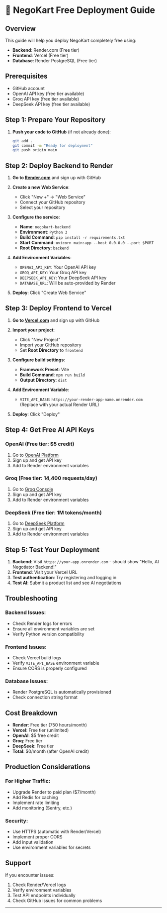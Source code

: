 # 🚀 NegoKart Free Deployment Guide

## Overview
This guide will help you deploy NegoKart completely free using:
- **Backend**: Render.com (Free tier)
- **Frontend**: Vercel (Free tier)
- **Database**: Render PostgreSQL (Free tier)

## Prerequisites
- GitHub account
- OpenAI API key (free tier available)
- Groq API key (free tier available)
- DeepSeek API key (free tier available)

## Step 1: Prepare Your Repository

1. **Push your code to GitHub** (if not already done):
   ```bash
   git add .
   git commit -m "Ready for deployment"
   git push origin main
   ```

## Step 2: Deploy Backend to Render

1. **Go to [Render.com](https://render.com)** and sign up with GitHub

2. **Create a new Web Service**:
   - Click "New +" → "Web Service"
   - Connect your GitHub repository
   - Select your repository

3. **Configure the service**:
   - **Name**: `negokart-backend`
   - **Environment**: `Python 3`
   - **Build Command**: `pip install -r requirements.txt`
   - **Start Command**: `uvicorn main:app --host 0.0.0.0 --port $PORT`
   - **Root Directory**: `backend`

4. **Add Environment Variables**:
   - `OPENAI_API_KEY`: Your OpenAI API key
   - `GROQ_API_KEY`: Your Groq API key  
   - `DEEPSEEK_API_KEY`: Your DeepSeek API key
   - `DATABASE_URL`: Will be auto-provided by Render

5. **Deploy**: Click "Create Web Service"

## Step 3: Deploy Frontend to Vercel

1. **Go to [Vercel.com](https://vercel.com)** and sign up with GitHub

2. **Import your project**:
   - Click "New Project"
   - Import your GitHub repository
   - Set **Root Directory** to `frontend`

3. **Configure build settings**:
   - **Framework Preset**: Vite
   - **Build Command**: `npm run build`
   - **Output Directory**: `dist`

4. **Add Environment Variable**:
   - `VITE_API_BASE`: `https://your-render-app-name.onrender.com`
   (Replace with your actual Render URL)

5. **Deploy**: Click "Deploy"

## Step 4: Get Free AI API Keys

### OpenAI (Free tier: $5 credit)
1. Go to [OpenAI Platform](https://platform.openai.com)
2. Sign up and get API key
3. Add to Render environment variables

### Groq (Free tier: 14,400 requests/day)
1. Go to [Groq Console](https://console.groq.com)
2. Sign up and get API key
3. Add to Render environment variables

### DeepSeek (Free tier: 1M tokens/month)
1. Go to [DeepSeek Platform](https://platform.deepseek.com)
2. Sign up and get API key
3. Add to Render environment variables

## Step 5: Test Your Deployment

1. **Backend**: Visit `https://your-app.onrender.com` - should show "Hello, AI Negotiator Backend!"
2. **Frontend**: Visit your Vercel URL
3. **Test authentication**: Try registering and logging in
4. **Test AI**: Submit a product list and see AI negotiations

## Troubleshooting

### Backend Issues:
- Check Render logs for errors
- Ensure all environment variables are set
- Verify Python version compatibility

### Frontend Issues:
- Check Vercel build logs
- Verify `VITE_API_BASE` environment variable
- Ensure CORS is properly configured

### Database Issues:
- Render PostgreSQL is automatically provisioned
- Check connection string format

## Cost Breakdown
- **Render**: Free tier (750 hours/month)
- **Vercel**: Free tier (unlimited)
- **OpenAI**: $5 free credit
- **Groq**: Free tier
- **DeepSeek**: Free tier
- **Total**: $0/month (after OpenAI credit)

## Production Considerations

### For Higher Traffic:
- Upgrade Render to paid plan ($7/month)
- Add Redis for caching
- Implement rate limiting
- Add monitoring (Sentry, etc.)

### Security:
- Use HTTPS (automatic with Render/Vercel)
- Implement proper CORS
- Add input validation
- Use environment variables for secrets

## Support
If you encounter issues:
1. Check Render/Vercel logs
2. Verify environment variables
3. Test API endpoints individually
4. Check GitHub issues for common problems

---
